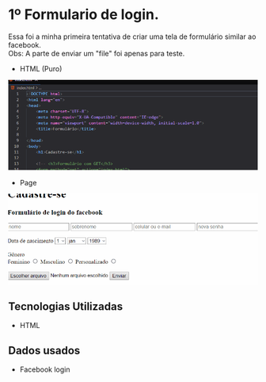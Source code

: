 # 1º Formulario de login.

Essa foi a minha primeira tentativa de criar uma tela de formulário similar ao facebook. <br>
Obs: A parte de enviar um "file" foi apenas para teste.

- HTML (Puro)
<img src="form.gif" alt="É um gif da tela do projeto">

- Page
<img src="form2.gif" alt="É um gif da tela do projeto">


## Tecnologias Utilizadas

- HTML

## Dados usados

- Facebook login
